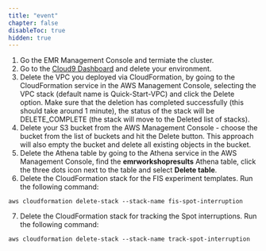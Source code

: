```yaml
---
title: "event"
chapter: false
disableToc: true
hidden: true
---
```


1. Go the EMR Management Console and termiate the cluster.
2. Go to the [Cloud9 Dashboard](https://console.aws.amazon.com/cloud9/home) and delete your environment.
3. Delete the VPC you deployed via CloudFormation, by going to the CloudFormation service in the AWS Management Console, selecting the VPC stack (default name is Quick-Start-VPC) and click the Delete option. Make sure that the deletion has completed successfully (this should take around 1 minute), the status of the stack will be DELETE_COMPLETE (the stack will move to the Deleted list of stacks).
4. Delete your S3 bucket from the AWS Management Console - choose the bucket from the list of buckets and hit the Delete button. This approach will also empty the bucket and delete all existing objects in the bucket.
5. Delete the Athena table by going to the Athena service in the AWS Management Console, find the **emrworkshopresults** Athena table, click the three dots icon next to the table and select **Delete table**.
6. Delete the CloudFormation stack for the FIS experiment templates. Run the following command:
```
aws cloudformation delete-stack --stack-name fis-spot-interruption
```
7. Delete the CloudFormation stack for tracking the Spot interruptions. Run the following command:
```
aws cloudformation delete-stack --stack-name track-spot-interruption
```